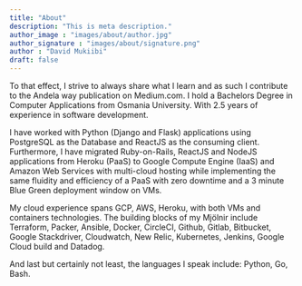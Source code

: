 ```yaml
---
title: "About"
description: "This is meta description."
author_image : "images/about/author.jpg"
author_signature : "images/about/signature.png"
author : "David Mukiibi"
draft: false
---
```


To that effect, I strive to always share what I learn and as such I contribute to the Andela way publication on Medium.com. I hold a Bachelors Degree in Computer Applications from Osmania University. With 2.5 years of experience in software development.

I have worked with Python (Django and Flask) applications using PostgreSQL as the Database and ReactJS as the consuming client. Furthermore, I have migrated Ruby-on-Rails, ReactJS and NodeJS applications from Heroku (PaaS) to Google Compute Engine (IaaS) and Amazon Web Services with multi-cloud hosting while implementing the same fluidity and efficiency of a PaaS with zero downtime and a 3 minute Blue Green deployment window on VMs.

My cloud experience spans GCP, AWS, Heroku, with both VMs and containers technologies. The building blocks of my Mjölnir include Terraform, Packer, Ansible, Docker, CircleCI, Github, Gitlab, Bitbucket, Google Stackdriver, Cloudwatch, New Relic, Kubernetes, Jenkins, Google Cloud build and Datadog.

And last but certainly not least, the languages I speak include: Python, Go, Bash.
